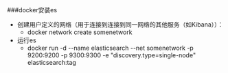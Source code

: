 ###docker安装es
*   创建用户定义的网络（用于连接到连接到同一网络的其他服务（如Kibana））：
    *   docker network create somenetwork
*   运行es
    *   docker run -d --name elasticsearch --net somenetwork -p 9200:9200 -p 9300:9300 -e "discovery.type=single-node" elasticsearch:tag